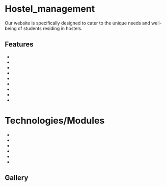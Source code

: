 # Hostel_management
Our website is specifically designed to cater to the unique needs and well-being of students residing in hostels.

## Features
+
+
+
+
+
+
+
+
+

# Technologies/Modules
+
+
+
+
+
+
## Gallery

